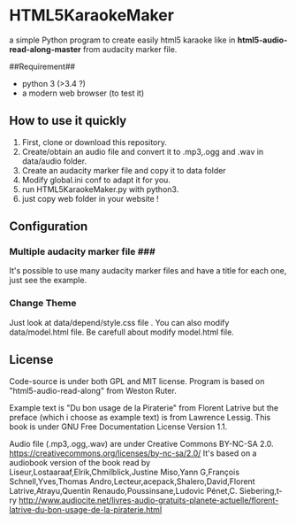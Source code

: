HTML5KaraokeMaker
==============
a simple Python program to create easily
html5 karaoke like in **html5-audio-read-along-master**
from audacity marker file.

##Requirement##

* python 3 (>3.4 ?)
* a modern web browser (to test it)

## How to use it quickly ##

1. First, clone or download this repository.
2. Create/obtain an audio file and convert it to .mp3,.ogg and .wav in data/audio folder.
3. Create an audacity marker file and copy it to data folder
4. Modify global.ini conf to adapt it for you.
5. run HTML5KaraokeMaker.py with python3.
6. just copy web folder in your website !

## Configuration ##

### Multiple audacity marker file ###

It's possible to use many audacity marker files and
have a title for each one, just see the example.

### Change Theme ###

Just look at data/depend/style.css file .
You can also modify data/model.html file.
Be carefull about modify model.html file.

## License ##
Code-source is under both GPL and MIT license.
Program is based on "html5-audio-read-along" from  Weston Ruter.

Example text is "Du bon usage de la Piraterie" from Florent Latrive but
the preface (which i choose as example text) is from Lawrence Lessig.
This book is under GNU Free Documentation License Version 1.1.

Audio file (.mp3,.ogg,.wav) are under Creative Commons BY-NC-SA 2.0.
https://creativecommons.org/licenses/by-nc-sa/2.0/
It's based on a audiobook version of the book read by
Liseur,Lostaaraaf,Elrik,Chmilblick,Justine Miso,Yann G,François Schnell,Yves,Thomas Andro,Lecteur,acepack,Shalero,David,Florent Latrive,Atrayu,Quentin Renaudo,Poussinsane,Ludovic Pénet,C. Siebering,t-ry
http://www.audiocite.net/livres-audio-gratuits-planete-actuelle/florent-latrive-du-bon-usage-de-la-piraterie.html

